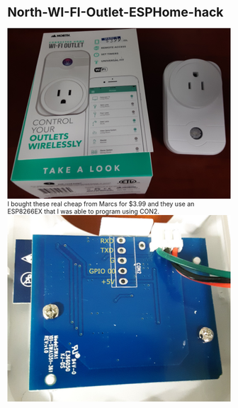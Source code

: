 # North-WI-FI-Outlet-ESPHome-hack

![](https://github.com/imoldovavan/North-WI-FI-Outlet-ESPHome-hack/blob/main/Pics/MainBox.jpg)
I bought these real cheap from Marcs for $3.99 and they use an ESP8266EX that I was able to program using CON2.
![](https://github.com/imoldovavan/North-WI-FI-Outlet-ESPHome-hack/blob/main/Pics/ProgrammingConnector.jpg)

